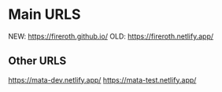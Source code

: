 # Main URLS
NEW: https://fireroth.github.io/
OLD: https://fireroth.netlify.app/


## Other URLS
https://mata-dev.netlify.app/
https://mata-test.netlify.app/